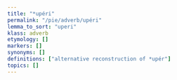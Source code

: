 ```yaml
---
title: "*upéri"
permalink: "/pie/adverb/upéri"
lemma_to_sort: "uperi"
klass: adverb
etymology: []
markers: []
synonyms: []
definitions: ["alternative reconstruction of *upér"]
topics: []
---
```

